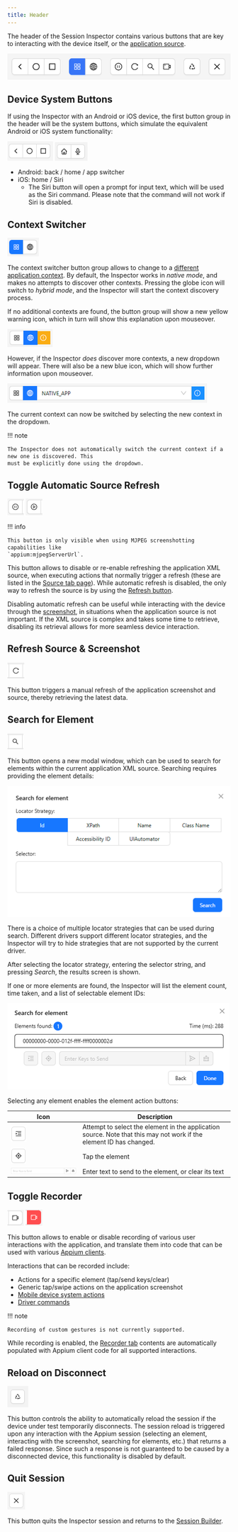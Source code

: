 ```yaml
---
title: Header
---
```


The header of the Session Inspector contains various buttons that are key to interacting with the
device itself, or the [application source](./source.md).

![Inspector Header](./assets/images/header/app-header.png)

## Device System Buttons

If using the Inspector with an Android or iOS device, the first button group in the header will be
the system buttons, which simulate the equivalent Android or iOS system functionality:

![Android Buttons](./assets/images/header/system-buttons-android.png) ![iOS Buttons](./assets/images/header/system-buttons-ios.png)

- Android: back / home / app switcher
- iOS: home / Siri
    - The Siri button will open a prompt for input text, which will be used as the Siri command.
      Please note that the command will not work if Siri is disabled.

## Context Switcher

![Context Button Group](./assets/images/header/context-group.png)

The context switcher button group allows to change to a
[different application context](https://appium.io/docs/en/latest/guides/context/). By default, the
Inspector works in _native mode_, and makes no attempts to discover other contexts. Pressing the
globe icon will switch to _hybrid mode_, and the Inspector will start the context discovery process.

If no additional contexts are found, the button group will show a new yellow warning icon, which
in turn will show this explanation upon mouseover.

![No Additional Contexts Detected](./assets/images/header/no-additional-contexts.png)

However, if the Inspector _does_ discover more contexts, a new dropdown will appear. There will
also be a new blue icon, which will show further information upon mouseover.

![Multiple Contexts Detected](./assets/images/header/multiple-contexts.png)

The current context can now be switched by selecting the new context in the dropdown.

!!! note

    The Inspector does not automatically switch the current context if a new one is discovered. This
    must be explicitly done using the dropdown.

## Toggle Automatic Source Refresh

![Pause Source Refresh Button](./assets/images/header/refresh-source-pause.png) ![Resume Source Refresh Button](./assets/images/header/refresh-source-resume.png)

!!! info

    This button is only visible when using MJPEG screenshotting capabilities like
    `appium:mjpegServerUrl`.

This button allows to disable or re-enable refreshing the application XML source, when executing
actions that normally trigger a refresh (these are listed in the [Source tab page](./source.md#refreshing-the-source)).
While automatic refresh is disabled, the only way to refresh the source is by using the [Refresh button](#refresh-source-screenshot).

Disabling automatic refresh can be useful while interacting with the device through the [screenshot](./screenshot.md),
in situations when the application source is not important. If the XML source is complex and takes
some time to retrieve, disabling its retrieval allows for more seamless device interaction.

## Refresh Source & Screenshot

![Refresh Button](./assets/images/header/refresh-button.png)

This button triggers a manual refresh of the application screenshot and source, thereby retrieving
the latest data.

## Search for Element

![Search Button](./assets/images/header/search-button.png)

This button opens a new modal window, which can be used to search for elements within the current
application XML source. Searching requires providing the element details:

![Element Search Window](./assets/images/header/search-inputs.png)

There is a choice of multiple locator strategies that can be used during search. Different drivers
support different locator strategies, and the Inspector will try to hide strategies that are not
supported by the current driver.

After selecting the locator strategy, entering the selector string, and pressing _Search_, the
results screen is shown.

If one or more elements are found, the Inspector will list the element count, time taken, and a
list of selectable element IDs:

![Element Search Results](./assets/images/header/search-results.png)

Selecting any element enables the element action buttons:

| Icon                                                                                     | Description                                                                                                         |
| ---------------------------------------------------------------------------------------- | ------------------------------------------------------------------------------------------------------------------- |
| ![Reveal Element in Source](./assets/images/header/search-reveal-element.png)            | Attempt to select the element in the application source. Note that this may not work if the element ID has changed. |
| ![Tap Element](./assets/images/header/search-tap-element.png)                            | Tap the element                                                                                                     |
| ![Send or Clear Element Text](./assets/images/header/search-send-clear-element-text.png) | Enter text to send to the element, or clear its text                                                                |

## Toggle Recorder

![Start Recording Button](./assets/images/header/record-start-button.png) ![Stop Recording Button](./assets/images/header/record-stop-button.png)

This button allows to enable or disable recording of various user interactions with the application,
and translate them into code that can be used with various [Appium clients](https://appium.io/docs/en/latest/ecosystem/clients/).

Interactions that can be recorded include:

- Actions for a specific element (tap/send keys/clear)
- Generic tap/swipe actions on the application screenshot
- [Mobile device system actions](#device-system-buttons)
- [Driver commands](./commands.md)

!!! note

    Recording of custom gestures is not currently supported.

While recording is enabled, the [Recorder tab](./recorder.md) contents are automatically populated
with Appium client code for all supported interactions.

## Reload on Disconnect

![Reload on Disconnect Button](./assets/images/header/reload-on-disconnect-button.png)

This button controls the ability to automatically reload the session if the device under test
temporarily disconnects. The session reload is triggered upon any interaction with the Appium
session (selecting an element, interacting with the screenshot, searching for elements, etc.)
that returns a failed response. Since such a response is not guaranteed to be caused by a
disconnected device, this functionality is disabled by default.

## Quit Session

![Quit Button](./assets/images/header/quit-button.png)

This button quits the Inspector session and returns to the [Session Builder](../session-builder/index.md).

